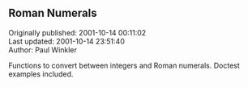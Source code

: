## Roman Numerals  
Originally published: 2001-10-14 00:11:02  
Last updated: 2001-10-14 23:51:40  
Author: Paul Winkler  
  
Functions to convert between integers and Roman numerals. Doctest examples included.